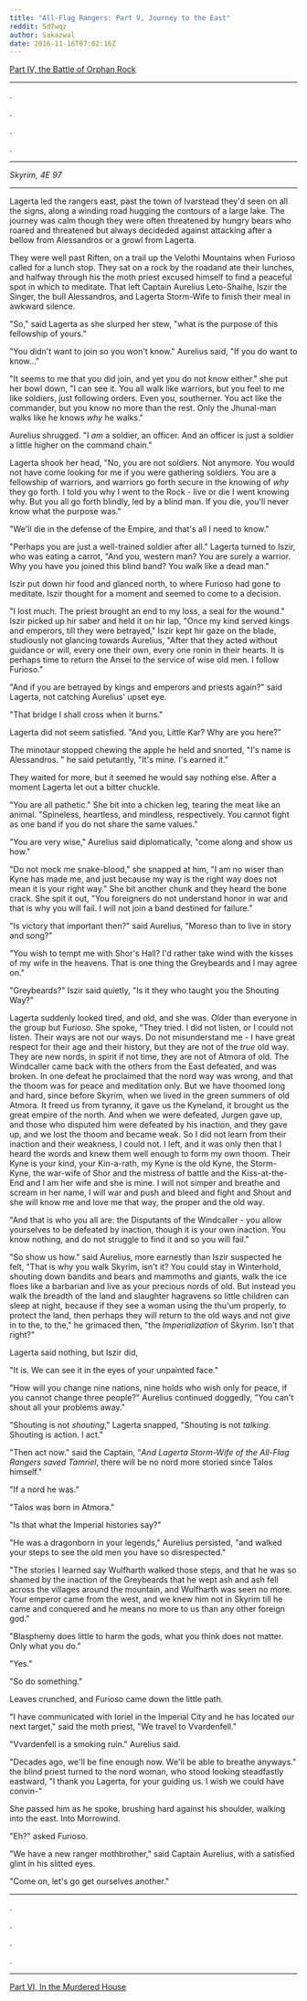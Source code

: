 ```yaml
---
title: "All-Flag Rangers: Part V, Journey to the East"
reddit: 5d7wqz
author: Sakazwal
date: 2016-11-16T07:02:16Z
---
```


[Part IV, the Battle of Orphan Rock](https://www.reddit.com/r/teslore/comments/5cy5b4/allflag_rangers_part_iv_the_battle_of_orphan_rock/)

_________

.

.

.

.

______________

*Skyrim, 4E 97*

____________________

Lagerta led the rangers east, past the town of Ivarstead they'd seen on all the signs, along a winding road hugging the contours of a large lake. The journey was calm though they were often threatened by hungry bears who roared and threatened but always decideded against attacking after  a bellow from Alessandros or a growl from Lagerta.

They were well past Riften, on a trail up the Velothi Mountains when Furioso called for a lunch stop. They sat on a rock by the roadand ate their lunches, and halfway through his the moth priest excused himself to find a peaceful spot in which to meditate. That left Captain Aurelius Leto-Shaihe, Iszir the Singer, the bull Alessandros, and Lagerta Storm-Wife to finish their meal in awkward silence.

"So," said Lagerta as she slurped her stew, "what is the purpose of this fellowship of yours."

"You didn't want to join so you won't know." Aurelius said, "If you do want to know..."

"It seems to me that you did join, and yet you do not know either." she put her bowl down, "I can see it. You all walk like warriors, but you feel to me like soldiers, just following orders. Even you, southerner. You act like the commander, but you know no more than the rest. Only the Jhunal-man walks like he knows *why* he walks."

Aurelius shrugged. "I *am* a soldier, an officer. And an officer is just a soldier a little higher on the command chain."

Lagerta shook her head, "No, you are not soldiers. Not anymore. You would not have come looking for me if you were gathering soldiers. You are a fellowship of warriors, and warriors go forth secure in the knowing of *why* they go forth. I told you why I went to the Rock - live or die I went knowing why. But you all go forth blindly, led by a blind man. If you die, you'll never know what the purpose was."

"We'll die in the defense of the Empire, and that's all I need to know."

"Perhaps you are just a well-trained soldier after all." Lagerta turned to Iszir, who was eating a carrot, "And you, western man? You are surely a warrior. Why you have you joined this blind band? You walk like a dead man."

Iszir put down hir food and glanced north, to where Furioso had gone to meditate. Iszir thought for a moment and seemed to come to a decision.

"I lost much. The priest brought an end to my loss, a seal for the wound." Iszir picked up hir saber and held it on hir lap, "Once my kind served kings and emperors, till they were betrayed," Iszir kept hir gaze on the blade, studiously not glancing towards Aurelius, "After that they acted without guidance or will, every one their own, every one ronin in their hearts. It is perhaps time to return the Ansei to the service of wise old men. I follow Furioso."

"And if you are betrayed by kings and emperors and priests again?" said Lagerta, not catching Aurelius' upset eye.

"That bridge I shall cross when it burns."

Lagerta did not seem satisfied. "And you, Little Kar? Why are you here?"

The minotaur stopped chewing the apple he held and snorted, "I's name is Alessandros. " he said petutantly, "It's mine. I's earned it."

They waited for more, but it seemed he would say nothing else. After a moment Lagerta let out a bitter chuckle.

"You are all pathetic." She bit into a chicken leg, tearing the meat like an animal. "Spineless, heartless, and mindless, respectively. You cannot fight as one band if you do not share the same values."

"You are very wise," Aurelius said diplomatically, "come along and show us how."

"Do not mock me snake-blood," she snapped at him, "I am no wiser than Kyne has made me, and just because my way is the right way does not mean it is your right way." She bit another chunk and they heard the bone crack. She spit it out, "You foreigners do not understand honor in war and that is why you will fail. I will not join a band destined for failure."

"Is victory that important then?" said Aurelius, "Moreso than to live in story and song?"

"You wish to tempt me with Shor's Hall? I'd rather take wind with the kisses of my wife in the heavens. That is one thing the Greybeards and I may agree on."

"Greybeards?" Iszir said quietly, "Is it they who taught you the Shouting Way?"

Lagerta suddenly looked tired, and old, and she was. Older than everyone in the group but Furioso. She spoke, "They tried. I did not listen, or I could not listen. Their ways are not our ways. Do not misunderstand me - I have great respect for their age and their history, but they are not of the *true* old way. They are new nords, in spirit if not time, they are not of Atmora of old. The Windcaller came back with the others from the East defeated, and was broken. In one defeat he proclaimed that the nord way was wrong, and that the thoom was for peace and meditation only. But we have thoomed long and hard, since before Skyrim, when we lived in the green summers of old Atmora. It freed us from tyranny, it gave us the Kyneland, it brought us the great empire of the north. And when we were defeated, Jurgen gave up, and those who disputed him were defeated by his inaction, and they gave up, and we lost the thoom and became weak. So I did not learn from their inaction and their weakness, I could not. I left, and it was only then that I heard the words and knew them well enough to form my own thoom. Their Kyne is your kind, your Kin-a-rath, my Kyne is the old Kyne, the Storm-Kyne, the war-wife of Shor and the mistress of battle and the Kiss-at-the-End and I am her wife and she is mine. I will not simper and breathe and scream in her name, I will war and push and bleed and fight and Shout and she will know me and love me that way, the proper and the old way.

"And that is who you all are: the Disputants of the Windcaller - you allow yourselves to be defeated by inaction, though it is your own inaction. You know nothing, and do not struggle to find it and so you will fail."

"So show us how." said Aurelius, more earnestly than Iszir suspected he felt, "That is why you walk Skyrim, isn't it? You could stay in Winterhold, shouting down bandits and bears and mammoths and giants, walk the ice floes like a barbarian and live as your precious nords of old. But instead you walk the breadth of the land and slaughter hagravens so little children can sleep at night, because if they see a woman using the thu'um properly, to protect the land, then perhaps they will return to the old ways and not give in to the, to the," he grimaced then, "the *Imperialization* of Skyrim. Isn't that right?"

Lagerta said nothing, but Iszir did,

"It is. We can see it in the eyes of your unpainted face."

"How will you change nine nations, nine holds who wish only for peace, if you cannot change three people?" Aurelius continued doggedly, "You can't shout all your problems away."

"Shouting is not *shouting*," Lagerta snapped, "Shouting is not *talking*. Shouting is action. I act."

"Then act now." said the Captain, "*And Lagerta Storm-Wife of the All-Flag Rangers saved Tamriel*, there will be no nord more storied since Talos himself."

"If a nord he was."

"Talos was born in Atmora."

"Is that what the Imperial histories say?"

"He was a dragonborn in your legends," Aurelius persisted, "and walked your steps to see the old men you have so disrespected."

"The stories I learned say Wulfharth walked those steps, and that he was so shamed by the inaction of the Greybeards that he wept ash and ash fell across the villages around the mountain, and Wulfharth was seen no more. Your emperor came from the west, and we knew him not in Skyrim till he came and conquered and he means no more to us than any other foreign god."

"Blasphemy does little to harm the gods, what you think does not matter. Only what you do."

"Yes."

"So do something."

Leaves crunched, and Furioso came down the little path.

"I have communicated with Ioriel in the Imperial City and he has located our next target," said the moth priest, "We travel to Vvardenfell."

"Vvardenfell is a smoking ruin." Aurelius said.

"Decades ago, we'll be fine enough now. We'll be able to breathe anyways." the blind priest turned to the nord woman, who stood looking steadfastly eastward, "I thank you Lagerta, for your guiding us. I wish we could have convin-"

She passed him as he spoke, brushing hard against his shoulder, walking into the east. Into Morrowind.

"Eh?" asked Furioso.

"We have a new ranger mothbrother," said Captain Aurelius, with a satisfied glint in his slitted eyes.

"Come on, let's go get ourselves another."

______________

.

.

.

.

________________

[Part VI, In the Murdered House](https://www.reddit.com/r/teslore/comments/5dr818/allflag_rangers_part_vi_in_the_murdered_house/)

